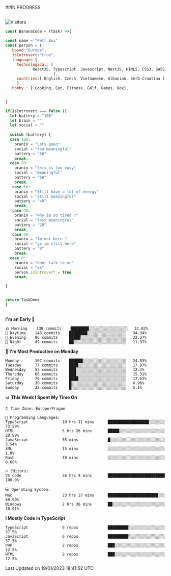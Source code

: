 ##IN PROGRESS
##
![Visitors](https://komarev.com/ghpvc/?username=petrbui&style=for-the-badge&label=Visitors+👀)
```Javascript
const BananaCode = (task) =>{

const name = "Petr Bui"
const person = {
   based:"Europe",
   isIntrovert:"true",
   languages:{
     technological: [ 
            ReactJS, Typescript, Javascript, NextJS, HTML5, CSS3, SASS, Redux, Node, Storybook, Styled-Component
                     ],
     countries:[ English, Czech, Vietnamese, Albanian, Serb-Croatina ]
     },
   hobby : [ Cooking, Eat, Fitness, Golf, Games, Box],


}

if(isIntrovert === false ){
  let battery = "100"
  let brain = ""
  let social = ""
  
  switch (battery) {
  case 100:
    branin = "Lets gooo"
    social = "too meaningful"
    battery = "80"
    break;
  case 80:
    branin = "this is too easy"
    social = "meaningful"
    battery = "60"
    break;
   case 60:
    branin = "Still have a lot of energy"
    social = "still meaningful"
    battery = "40"
    break;
   case 40:
    branin = "why im so tired ?"
    social = "less meaningful"
    battery = "20"
    break;
   case 20:
    branin = "Im not here "
    social = "ye im still here"
    battery = "0"
    break;
  case 0:
    branin = "dont talk to me"
    social = "ok"
    person.isIntrovert = true
    break;

}


return TaskDone
}
```



##
<!--
[![My GitHub stats](https://github-readme-stats.vercel.app/api?username=petrbui&theme=github_dark)](https://github.com/anuraghazra/github-readme-stats)

[![My wakatime stats](https://github-readme-stats.vercel.app/api/wakatime?username=petrbui&theme=github_dark)](https://github.com/anuraghazra/github-readme-stats)
-->
<!--START_SECTION:waka-->
**I'm an Early 🐤** 

```text
🌞 Morning    138 commits    ████████░░░░░░░░░░░░░░░░░   32.02% 
🌆 Daytime    148 commits    ████████░░░░░░░░░░░░░░░░░   34.34% 
🌃 Evening    96 commits     █████░░░░░░░░░░░░░░░░░░░░   22.27% 
🌙 Night      49 commits     ██░░░░░░░░░░░░░░░░░░░░░░░   11.37%

```
📅 **I'm Most Productive on Monday** 

```text
Monday       107 commits    ██████░░░░░░░░░░░░░░░░░░░   24.83% 
Tuesday      77 commits     ████░░░░░░░░░░░░░░░░░░░░░   17.87% 
Wednesday    53 commits     ███░░░░░░░░░░░░░░░░░░░░░░   12.3% 
Thursday     66 commits     ███░░░░░░░░░░░░░░░░░░░░░░   15.31% 
Friday       76 commits     ████░░░░░░░░░░░░░░░░░░░░░   17.63% 
Saturday     30 commits     █░░░░░░░░░░░░░░░░░░░░░░░░   6.96% 
Sunday       22 commits     █░░░░░░░░░░░░░░░░░░░░░░░░   5.1%

```


📊 **This Week I Spent My Time On** 

```text
⌚︎ Time Zone: Europe/Prague

💬 Programming Languages: 
TypeScript               19 hrs 11 mins      ██████████████████░░░░░░░   73.59% 
HTML                     5 hrs 26 mins       █████░░░░░░░░░░░░░░░░░░░░   20.89% 
JavaScript               55 mins             █░░░░░░░░░░░░░░░░░░░░░░░░   3.54% 
XML                      15 mins             ░░░░░░░░░░░░░░░░░░░░░░░░░   1.0% 
Bash                     10 mins             ░░░░░░░░░░░░░░░░░░░░░░░░░   0.68%

🔥 Editors: 
VS Code                  26 hrs 4 mins       █████████████████████████   100.0%

💻 Operating System: 
Mac                      23 hrs 27 mins      ██████████████████████░░░   89.99% 
Windows                  2 hrs 36 mins       ██░░░░░░░░░░░░░░░░░░░░░░░   10.01%

```

**I Mostly Code in TypeScript** 

```text
TypeScript               6 repos             █████████░░░░░░░░░░░░░░░░   37.5% 
JavaScript               6 repos             █████████░░░░░░░░░░░░░░░░   37.5% 
PHP                      2 repos             ███░░░░░░░░░░░░░░░░░░░░░░   12.5% 
HTML                     2 repos             ███░░░░░░░░░░░░░░░░░░░░░░   12.5%

```



 Last Updated on 19/01/2023 18:41:52 UTC
<!--END_SECTION:waka-->
